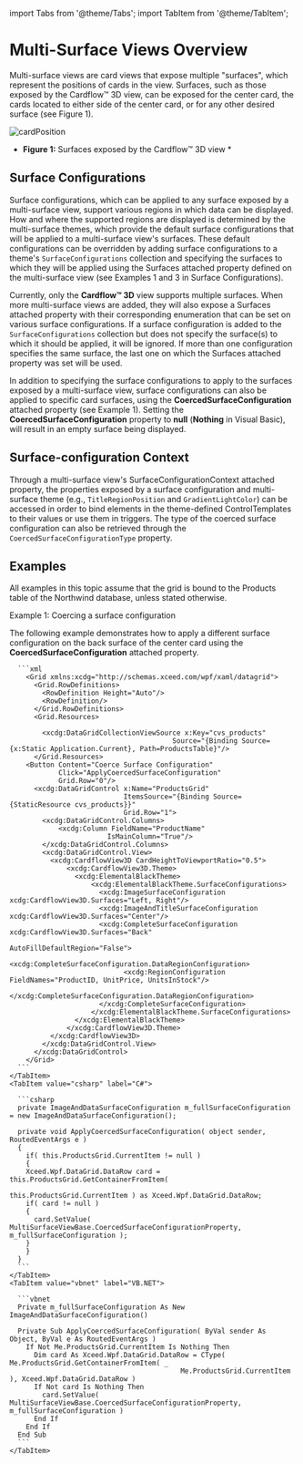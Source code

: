 import Tabs from '@theme/Tabs';
import TabItem from '@theme/TabItem';

# Multi-Surface Views Overview

Multi-surface views are card views that expose multiple "surfaces", which represent the positions of cards in the view. Surfaces, such as those exposed by the Cardflow™ 3D view, can be exposed for the center card, the cards located to either side of the center card, or for any other desired surface (see Figure 1).

![cardPosition](/img/cardPosition_thumb.png)

* **Figure 1:** Surfaces exposed by the Cardflow™ 3D view *

## Surface Configurations
Surface configurations, which can be applied to any surface exposed by a multi-surface view, support various regions in which data can be displayed. How and where the supported regions are displayed is determined by the multi-surface themes, which provide the default surface configurations that will be applied to a multi-surface view's surfaces. These default configurations can be overridden by adding surface configurations to a theme's `SurfaceConfigurations` collection and specifying the surfaces to which they will be applied using the Surfaces attached property defined on the multi-surface view (see Examples 1 and 3 in Surface Configurations).

Currently, only the **Cardflow™ 3D** view supports multiple surfaces. When more multi-surface views are added, they will also expose a Surfaces attached property with their corresponding enumeration that can be set on various surface configurations.
If a surface configuration is added to the `SurfaceConfigurations` collection but does not specify the surface(s) to which it should be applied, it will be ignored. If more than one configuration specifies the same surface, the last one on which the Surfaces attached property was set will be used.

In addition to specifying the surface configurations to apply to the surfaces exposed by a multi-surface view, surface configurations can also be applied to specific card surfaces, using the **CoercedSurfaceConfiguration** attached property (see Example 1). Setting the **CoercedSurfaceConfiguration** property to **null** (**Nothing** in Visual Basic), will result in an empty surface being displayed.

## Surface-configuration Context
Through a multi-surface view's SurfaceConfigurationContext attached property, the properties exposed by a surface configuration and multi-surface theme (e.g., `TitleRegionPosition` and `GradientLightColor`) can be accessed in order to bind elements in the theme-defined ControlTemplates to their values or use them in triggers. The type of the coerced surface configuration can also be retrieved through the `CoercedSurfaceConfigurationType` property.

## Examples
All examples in this topic assume that the grid is bound to the Products table of the Northwind database, unless stated otherwise.

Example 1: Coercing a surface configuration

The following example demonstrates how to apply a different surface configuration on the back surface of the center card using the **CoercedSurfaceConfiguration** attached property.

<Tabs>
    <TabItem value="xaml" label="XAML" default>

      ```xml
        <Grid xmlns:xcdg="http://schemas.xceed.com/wpf/xaml/datagrid">     
          <Grid.RowDefinitions>
            <RowDefinition Height="Auto"/>
            <RowDefinition/>
          </Grid.RowDefinitions>
          <Grid.Resources>
            
            <xcdg:DataGridCollectionViewSource x:Key="cvs_products"
                                            Source="{Binding Source={x:Static Application.Current}, Path=ProductsTable}"/>
          </Grid.Resources>
        <Button Content="Coerce Surface Configuration"
                Click="ApplyCoercedSurfaceConfiguration"
                Grid.Row="0"/>
          <xcdg:DataGridControl x:Name="ProductsGrid"
                                ItemsSource="{Binding Source={StaticResource cvs_products}}"
                                Grid.Row="1">
            <xcdg:DataGridControl.Columns>
                <xcdg:Column FieldName="ProductName"
                            IsMainColumn="True"/>
            </xcdg:DataGridControl.Columns>
            <xcdg:DataGridControl.View>
              <xcdg:CardflowView3D CardHeightToViewportRatio="0.5">
                  <xcdg:CardflowView3D.Theme>
                    <xcdg:ElementalBlackTheme>
                        <xcdg:ElementalBlackTheme.SurfaceConfigurations>
                          <xcdg:ImageSurfaceConfiguration xcdg:CardflowView3D.Surfaces="Left, Right"/>
                          <xcdg:ImageAndTitleSurfaceConfiguration xcdg:CardflowView3D.Surfaces="Center"/>
                          <xcdg:CompleteSurfaceConfiguration xcdg:CardflowView3D.Surfaces="Back"
                                                              AutoFillDefaultRegion="False">
                              <xcdg:CompleteSurfaceConfiguration.DataRegionConfiguration>
                                <xcdg:RegionConfiguration FieldNames="ProductID, UnitPrice, UnitsInStock"/>
                              </xcdg:CompleteSurfaceConfiguration.DataRegionConfiguration>                      
                          </xcdg:CompleteSurfaceConfiguration>
                        </xcdg:ElementalBlackTheme.SurfaceConfigurations>
                    </xcdg:ElementalBlackTheme>
                  </xcdg:CardflowView3D.Theme>
              </xcdg:CardflowView3D>           
            </xcdg:DataGridControl.View>
          </xcdg:DataGridControl>
        </Grid>
      ```
    </TabItem>
    <TabItem value="csharp" label="C#">

      ```csharp
      private ImageAndDataSurfaceConfiguration m_fullSurfaceConfiguration = new ImageAndDataSurfaceConfiguration();

      private void ApplyCoercedSurfaceConfiguration( object sender, RoutedEventArgs e )
      {
        if( this.ProductsGrid.CurrentItem != null )
        {
        Xceed.Wpf.DataGrid.DataRow card = this.ProductsGrid.GetContainerFromItem(
                                              this.ProductsGrid.CurrentItem ) as Xceed.Wpf.DataGrid.DataRow;
        if( card != null )
        {
          card.SetValue( MultiSurfaceViewBase.CoercedSurfaceConfigurationProperty, m_fullSurfaceConfiguration );
        }
        }
      }
      ```
    </TabItem>
    <TabItem value="vbnet" label="VB.NET">

      ```vbnet
      Private m_fullSurfaceConfiguration As New ImageAndDataSurfaceConfiguration()

      Private Sub ApplyCoercedSurfaceConfiguration( ByVal sender As Object, ByVal e As RoutedEventArgs )
        If Not Me.ProductsGrid.CurrentItem Is Nothing Then
          Dim card As Xceed.Wpf.DataGrid.DataRow = CType( Me.ProductsGrid.GetContainerFromItem( _
                                              Me.ProductsGrid.CurrentItem ), Xceed.Wpf.DataGrid.DataRow )
          If Not card Is Nothing Then
            card.SetValue( MultiSurfaceViewBase.CoercedSurfaceConfigurationProperty, m_fullSurfaceConfiguration )
          End If
        End If
      End Sub
      ```
    </TabItem>
  </Tabs>